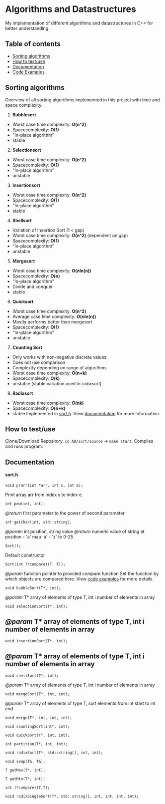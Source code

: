 # Algorithms and Datastructures
My implementation of different algorithms and datastructures in C++ for better understanding.


## Table of contents
* [Sorting algorithms](#sorting-algorithms)
* [How to test/use](#how-to-testuse)
* [Documentation](#documentation)
* [Code Examples](#code-examples)


## Sorting algorithms
Overview of all sorting algorithms implemented in this project with time and space complexity.
1. **Bubblesort**
 * Worst case time complexity: **O(n^2)**
 * Spacecomplexity: **O(1)**
 * "In-place algorithm"
 * stable
2. **Selectionsort**
 * Worst case time complexity: **O(n^2)**
 * Spacecomplexity: **O(1)**
 * "In-place algorithm"
 * unstable
3. **Insertionsort**
 * Worst case time complexity: **O(n^2)**
 * Spacecomplexity: **O(1)**
 * "In-place algorithm"
 * stable
4. **Shellsort**
 * Variation of Insertion Sort (1 < gap)
 * Worst case time complexity: **O(n^2)** (dependent on gap)
 * Spacecomplexity: **O(1)**
 * "In-place algorithm"
 * unstable
5. **Mergesort**
 * Worst case time complexity: **O(nln(n))**
 * Spacecomplexity: **O(n)**
 * "In-place algorithm"
 * Divide and conquer
 * stable
6. **Quicksort**
 * Worst case time complexity: **O(n^2)**
 * Average case time complexity: **O(nln(n))**
 * Mostly performs better than mergesort
 * Spacecomplexity: **O(1)**
 * "In-place algorithm"
 * unstable
7. **Counting Sort**
 * Only works with non-negative discrete values
 * Does not use comparison
 * Complexity depending on range of algorithms
 * Worst case time complexity: **O(n+k)**
 * Spacecomplexity: **O(k)**
 * unstable (stable variation used in radixsort)
8. **Radixsort**
 * Worst case time complexity: **O(nk)**
 * Spacecomplexity: **O(n+k)**
 * stable
Implemented in [_sort.h_](sort/include/sort.h). View [documentation](#sorth) for more Information.
## How to test/use
Clone/Download Repository. `cd AD/sort/source` -> `make start`. Compiles and runs program.
## Documentation
#### sort.h
`void prarr(int *arr, int s, int e);`


Print array arr from index s to index e.


`int pow(int, int);`


_@return_ first parameter to the power of second parameter


`int getChar(int, std::string);`


_@param_ int position, string value
_@return_ numeric value of string at position - 'a' map 'a' - 'z' to 0-25


`Sort();`


Default constructor


`Sort(int (*compare)(T, T));`


_@param_ function pointer to provided compare function
Set the function by which objects are compared here. View [code examples](#code-examples) for more details.



`void bubbleSort(T*, int);`


_@param_ T* array of elements of type T, int i number of elements in array


`void selectionSort(T*, int);`


_@param_ T* array of elements of type T, int i number of elements in array
---



`void insertionSort(T*, int);`


_@param_ T* array of elements of type T, int i number of elements in array
---


`void shellSort(T*, int);`


_@param_ T* array of elements of type T, int i number of elements in array


`void mergeSort(T*, int, int);`


_@param_ T* array of elements of type T, sort elements from int start to int end



`void merge(T*, int, int, int);`



`void countingSort(int*, int);`


`void quickSort(T*, int, int);`


`int partition(T*, int, int);`


`void radixSort(T*, std::string[], int, int);`


`void swap(T&, T&);`


`T getMax(T*, int);`


`T getMin(T*, int);`


`int (*compare)(T,T);`  


`void radixSingleSort(T*, std::string[], int, int, int, int);`
